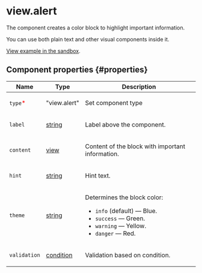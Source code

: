 # view.alert

The component creates a color block to highlight important information.

You can use both plain text and other visual components inside it.

[View example in the sandbox](https://clck.ru/RfBPM).

## Component properties {#properties}

| Name                                     | Type                                                                                   | Description                                                                                                                                                 |
| ---------------------------------------- | -------------------------------------------------------------------------------------- | ----------------------------------------------------------------------------------------------------------------------------------------------------------- |
| `type`<span style="color: red">\*</span> | "view.alert"                                                                           | <p>Set component type</p>                                                                                                                                   |
| `label`                                  | <a class="xref popup-link" href="../concepts/types.dita#types/string">string</a>       | <p>Label above the component.</p>                                                                                                                           |
| `content`                                | <a class="xref popup-link" href="../concepts/types.dita#types/view">view</a>           | <p>Content of the block with important information.</p>                                                                                                     |
| `hint`                                   | <a class="xref popup-link" href="../concepts/types.dita#types/string">string</a>       | <p>Hint text.</p>                                                                                                                                           |
| `theme`                                  | <a class="xref popup-link" href="../concepts/types.dita#types/string">string</a>       | <p>Determines the block color:</p><ul><li>`info` (default) — Blue.</li><li>`success` — Green.</li><li>`warning` — Yellow.</li><li>`danger` — Red.</li></ul> |
| `validation`                             | <a class="xref popup-link" href="../concepts/types.dita#types/condition">condition</a> | <p>Validation based on condition.</p>                                                                                                                       |
